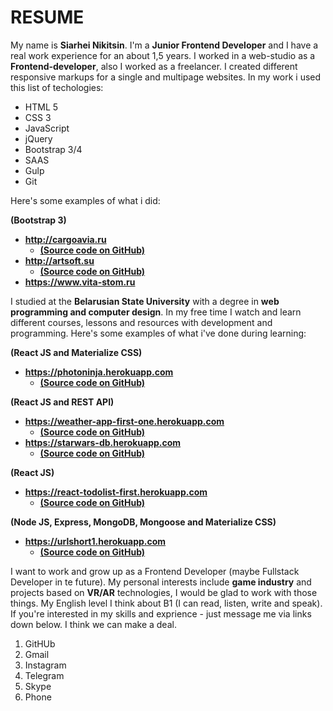 # RESUME
My name is **Siarhei Nikitsin**. I'm a **Junior Frontend Developer** and I have a real work experience for an about 1,5 years. I worked in a web-studio as a **Frontend-developer**,
also I worked as a freelancer. I created different responsive markups for a single and multipage websites. In my work i used this list of techologies:

* HTML 5
* CSS 3
* JavaScript
* jQuery
* Bootstrap 3/4
* SAAS
* Gulp
* Git

Here's some examples of what i did:

**(Bootstrap 3)**
- **http://cargoavia.ru**
  - [**(Source code on GitHub)**](https://github.com/SerjNickey/cargoavia-2017)
- **http://artsoft.su**
  - [**(Source code on GitHub)**](https://github.com/SerjNickey/artsoft-2018)
- **https://www.vita-stom.ru**

I studied at the **Belarusian State University** with a degree in **web programming and computer design**. 
In my free time I watch and learn different courses, lessons and resources with development and programming. 
Here's some examples of what i've done during learning:

**(React JS and Materialize CSS)**
- **https://photoninja.herokuapp.com**
  - [**(Source code on GitHub)**](https://github.com/SerjNickey/PhotoNinja)

**(React JS and REST API)**
- **https://weather-app-first-one.herokuapp.com**
  - [**(Source code on GitHub)**](https://github.com/SerjNickey/Weather-App-First-One)
- **https://starwars-db.herokuapp.com**
  - [**(Source code on GitHub)**](https://github.com/SerjNickey/star-wars-db)

**(React JS)**
- **https://react-todolist-first.herokuapp.com**
  - [**(Source code on GitHub)**](https://github.com/SerjNickey/react-profdev-todolist)

**(Node JS, Express, MongoDB, Mongoose and Materialize CSS)**
- **https://urlshort1.herokuapp.com**
  - [**(Source code on GitHub)**](https://github.com/SerjNickey/url-shortener)

I want to work and grow up as a Frontend Developer (maybe Fullstack Developer in te future). 
My personal interests include **game industry** and projects based on **VR/AR** technologies, I would be glad to work with those things.
My English level I think about B1 (I can read, listen, write and speak). 
If you're interested in my skills and exprience - just message me via links down below. I think we can make a deal. 

1. GitHUb
2. Gmail
3. Instagram
4. Telegram
5. Skype
6. Phone
